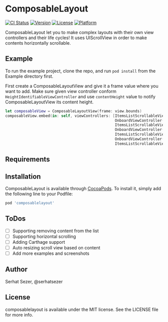 # ComposableLayout

[![CI Status](https://img.shields.io/travis/serhatsezer/composablelayout.svg?style=flat)](https://travis-ci.org/serhatsezer/composablelayout)
[![Version](https://img.shields.io/cocoapods/v/composablelayout.svg?style=flat)](https://cocoapods.org/pods/composablelayout)
[![License](https://img.shields.io/cocoapods/l/composablelayout.svg?style=flat)](https://cocoapods.org/pods/composablelayout)
[![Platform](https://img.shields.io/cocoapods/p/composablelayout.svg?style=flat)](https://cocoapods.org/pods/composablelayout)

ComposableLayout let you to make complex layouts with their own view controllers and their life cycles! It uses UIScrollView in order to make contents horizontally scrollable. 

## Example

To run the example project, clone the repo, and run `pod install` from the Example directory first.

First create a ComposableLayoutView and give it a frame value where you want to add. Make sure given view controller conform `HeightIdentifiableViewController` and use `contentHeight` value to notify ComposableLayoutView its content height.

```swift
let composableView = ComposableLayoutView(frame: view.bounds)
composableView.embed(in: self, viewControllers: [ItemsListScrollableViewController(),
                                                 OnboardViewController(),
                                                 ItemsListScrollableViewController(),
                                                 OnboardViewController(),
                                                 ItemsListScrollableViewController(),
                                                 OnboardViewController(),
                                                 ItemsListScrollableViewController()])
```

## Requirements

## Installation

ComposableLayout is available through [CocoaPods](https://cocoapods.org). To install
it, simply add the following line to your Podfile:

```ruby
pod 'composablelayout'
```

## ToDos

- [ ] Supporting removing content from the list
- [ ] Supporting horizontal scrolling
- [ ] Adding Carthage support
- [ ] Auto resizing scroll view based on content
- [ ] Add more examples and screenshots

## Author

Serhat Sezer, @serhatsezer

## License

composablelayout is available under the MIT license. See the LICENSE file for more info.
